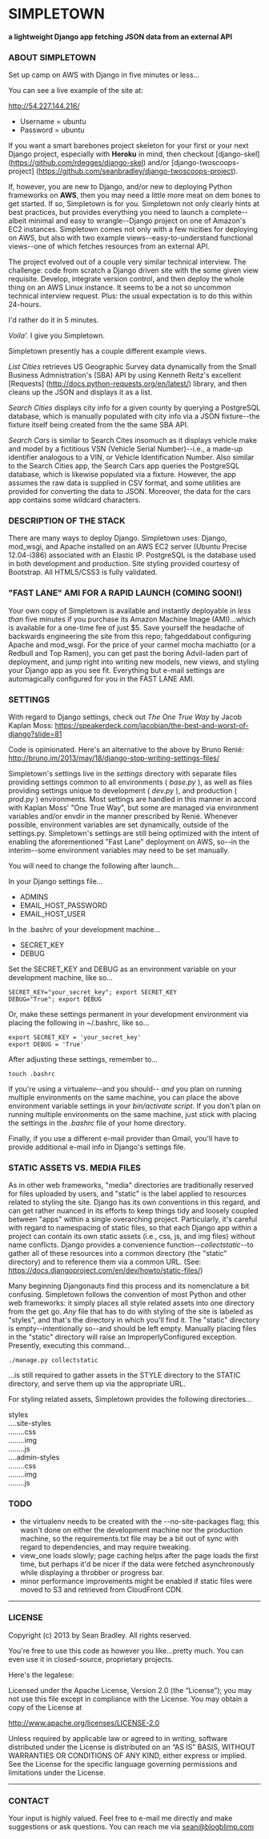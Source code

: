# SIMPLETOWN
#### a lightweight Django app fetching JSON data from an external API




### ABOUT SIMPLETOWN
Set up camp on AWS with Django in five minutes or less...

You can see a live example of the site at:

<http://54.227.144.216/>

* Username = ubuntu
* Password = ubuntu

If you want a smart barebones project skeleton for your first or your next Django project, especially with **Heroku** in mind, then checkout [django-skel] (https://github.com/rdegges/django-skel) and/or [django-twoscoops-project] (https://github.com/seanbradley/django-twoscoops-project).

If, however, you are new to Django, and/or new to deploying Python frameworks on **AWS**, then you may need a little more meat on dem bones to get started.  If so, Simpletown is for you. Simpletown not only clearly hints at best practices, but provides everything you need to launch a complete--albeit minimal and easy to wrangle--Django project on one of Amazon's EC2 instances.  Simpletown comes not only with a few nicities for deploying on AWS, but also with two example views--easy-to-understand functional views--one of which fetches resources from an external API.

The project evolved out of a couple very similar technical interview.  The challenge: code from scratch a Django driven site with the some given view requisite. Develop, integrate version control, and then deploy the whole thing on an AWS Linux instance.  It seems to be a not so uncommon technical interview request.  Plus: the usual expectation is to do this within 24-hours.

I'd rather do it in 5 minutes.

_Voila'._  I give you Simpletown.

Simpletown presently has a couple different example views.

_List Cities_ retrieves US Geographic Survey data dynamically from the Small Business Admnistration's (SBA) API by using Kenneth Reitz's excellent [Requests] (http://docs.python-requests.org/en/latest/) library, and then cleans up the JSON and displays it as a list.

_Search Cities_ displays city info for a given county by querying a PostgreSQL database, which is manually populated with city info via a JSON fixture--the fixture itself being created from the the same SBA API.

_Search Cars_ is similar to Search Cites insomuch as it displays vehicle make and model by a fictitious VSN (Vehicle Serial Number)--i.e., a made-up identifier analogous to a VIN, or Vehicle Identification Number.  Also similar to the Search Cities app, the Search Cars app queries the PostgreSQL database, which is likewise populated via a fixture.  However, the app assumes the raw data is supplied in CSV format, and some utilities are provided for converting the data to JSON.  Moreover, the data for the cars app contains some wildcard characters.


### DESCRIPTION OF THE STACK
There are many ways to deploy Django.  Simpletown uses: Django, mod_wsgi, and Apache installed on an AWS EC2 server (Ubuntu Precise 12.04-i386) associated with an Elastic IP. PostgreSQL is the database used in both development and production.  Site styling provided courtesy of Bootstrap.  All HTML5/CSS3 is fully validated.


### "FAST LANE" AMI FOR A RAPID LAUNCH (COMING SOON!)
Your own copy of Simpletown is available and instantly deployable in _less than_ five minutes if you purchase its Amazon Machine Image (AMI)...which is available for a one-time fee of just $5.  Save yourself the headache of backwards engineering the site from this repo; fahgeddabout configuring Apache and mod_wsgi. For the price of your carmel mocha machiatto (or a Redbull and Top Ramen), you can get past the boring Advil-laden part of deployment, and jump right into writing new models, new views, and styling your Django app as you see fit. Everything but e-mail settings are automagically configured for you in the FAST LANE AMI.


### SETTINGS
With regard to Django settings, check out _The One True Way_ by Jacob Kaplan Moss:
<https://speakerdeck.com/jacobian/the-best-and-worst-of-django?slide=81>

Code is opinionated.  Here's an alternative to the above by Bruno Renié:
<http://bruno.im/2013/may/18/django-stop-writing-settings-files/>

Simpletown's settings live in the _settings_ directory with separate files providing settings common to all environments ( _base.py_ ), as well as files providing settings unique to development ( _dev.py_ ), and production ( _prod.py_ ) environments.  Most settings are handled in this manner in accord with Kaplan Moss' "One True Way", but some are managed via environment variables and/or envdir in the manner prescribed by Renié.  Whenever possible, environment variables are set dynamically, outside of the settings.py.  Simpletown's settings are still being optimized with the intent of enabling the aforementioned "Fast Lane" deployment on AWS, so--in the interim--some environment variables may need to be set manually.


You will need to change the following after launch...

In your Django settings file...
* ADMINS
* EMAIL_HOST_PASSWORD
* EMAIL_HOST_USER

In the .bashrc of your development machine...
* SECRET_KEY
* DEBUG

Set the SECRET_KEY and DEBUG as an environment variable on your development machine, like so...

    SECRET_KEY="your_secret_key"; export SECRET_KEY
    DEBUG="True"; export DEBUG

Or, make these settings permanent in your development environment via placing the following in ~/.bashrc, like so...

    export SECRET_KEY = 'your_secret_key'
    export DEBUG = 'True'

After adjusting these settings, remember to...

    touch .bashrc

If you're using a virtualenv--and you should-- _and_ you plan on running multiple environments on the same machine, you can place the above environment variable settings in your _bin/activate script_.  If you don't plan on running multiple environments on the same machine, just stick with placing the settings in the  _.bashrc_ file of your home directory.

Finally, if you use a different e-mail provider than Gmail, you'll have to provide additional e-mail info in Django's settings file.


### STATIC ASSETS VS. MEDIA FILES
As in other web frameworks,  "media" directories are traditionally reserved for files uploaded by users, and "static" is the label applied to resources related to styling the site. Django has its own conventions in this regard, and can get rather nuanced in its efforts to keep things tidy and loosely coupled between "apps" within a single overarching project.  Particularly, it's careful with regard to namespacing of static files, so that each Django app within a project can contain its own static assets (i.e., css, js, and img files) without name conflicts.  Django provides a convenience function--_collectstatic_--to gather all of these resources into a common directory (the "static" directory) and to reference them via a common URL.  (See: <https://docs.djangoproject.com/en/dev/howto/static-files/>)

Many beginning Djangonauts find this process and its nomenclature a bit confusing.  Simpletown follows the convention of most Python and other web frameworks: it simply places all style related assets into one directory from the get go.  _Any_ file that has to do with styling of the site is labeled as "styles", and that's the directory in which you'll find it.  The "static" directory is empty--intentionally so--and should be left empty.  Manually placing files in the "static" directory will raise an ImproperlyConfigured exception. Presently, executing this command...

    ./manage.py collectstatic

...is still required to gather assets in the STYLE directory to the STATIC directory, and serve them up via the appropriate URL.

For styling related assets, Simpletown provides the following directories...

styles<br />
....site-styles<br />
........css<br />
........img<br />
........js<br />
....admin-styles<br />
........css<br />
........img<br />
........js<br />


### TODO
* the virtualenv needs to be created with the --no-site-packages flag; this wasn't done on either the development machine nor the production machine, so the requirements.txt file may be a bit out of sync with regard to dependencies, and may require tweaking.
* view_one loads slowly; page caching helps after the page loads the first time, but perhaps it'd be nicer if the data were fetched asynchronously while displaying a throbber or progress bar.
* minor performance improvements might be enabled if static files were moved to S3 and retrieved from CloudFront CDN.


------------------------------------------------------------------------

### LICENSE

Copyright (c) 2013 by Sean Bradley.  All rights reserved.

You're free to use this code as however you like...pretty much.  You can even use it in closed-source, proprietary projects.

Here's the legalese:

Licensed under the Apache License, Version 2.0 (the “License”); you may not use this file except in compliance with the License. You may obtain a copy of the License at

<http://www.apache.org/licenses/LICENSE-2.0>

Unless required by applicable law or agreed to in writing, software distributed under the License is distributed on an “AS IS” BASIS, WITHOUT WARRANTIES OR CONDITIONS OF ANY KIND, either express or implied. See the License for the specific language governing permissions and limitations under the License.


------------------------------------------------------------------------

### CONTACT

Your input is highly valued. Feel free to e-mail me directly and make suggestions or ask questions.  You can reach me via sean@blogblimp.com
